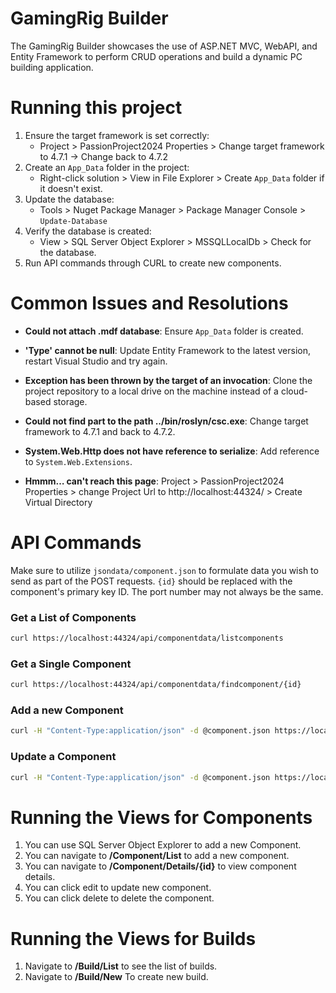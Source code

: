 # GamingRig Builder

The GamingRig Builder showcases the use of ASP.NET MVC, WebAPI, and Entity Framework to perform CRUD operations and build a dynamic PC building application.

# Running this project 
1. Ensure the target framework is set correctly:
   - Project > PassionProject2024 Properties > Change target framework to 4.7.1 -> Change back to 4.7.2
2. Create an `App_Data` folder in the project:
   - Right-click solution > View in File Explorer > Create `App_Data` folder if it doesn't exist.
3. Update the database:
   - Tools > Nuget Package Manager > Package Manager Console > `Update-Database`
4. Verify the database is created:
   - View > SQL Server Object Explorer > MSSQLLocalDb > Check for the database.
5. Run API commands through CURL to create new components.

# Common Issues and Resolutions
- **Could not attach .mdf database**: Ensure `App_Data` folder is created.
- **'Type' cannot be null**: Update Entity Framework to the latest version, restart Visual Studio and try again.
- **Exception has been thrown by the target of an invocation**: Clone the project repository to a local drive on the machine instead of a cloud-based storage.
- **Could not find part to the path ../bin/roslyn/csc.exe**: Change target framework to 4.7.1 and back to 4.7.2.
- **System.Web.Http does not have reference to serialize**: Add reference to `System.Web.Extensions`.

- **Hmmm… can't reach this page**: Project > PassionProject2024 Properties > change Project Url to http://localhost:44324/ > Create Virtual Directory

# API Commands
Make sure to utilize `jsondata/component.json` to formulate data you wish to send as part of the POST requests. `{id}` should be replaced with the component's primary key ID. The port number may not always be the same.

### Get a List of Components
```bash 
curl https://localhost:44324/api/componentdata/listcomponents
```

### Get a Single Component
```bash 
curl https://localhost:44324/api/componentdata/findcomponent/{id}
```
### Add a new Component
```bash 
curl -H "Content-Type:application/json" -d @component.json https://localhost:44324/api/componentdata/addcomponent
```

### Update a Component
```bash 
curl -H "Content-Type:application/json" -d @component.json https://localhost:44324/api/componentdata/updatecomponent/{id}
```
# Running the Views for Components

1. You can use SQL Server Object Explorer to add a new Component.
2. You can navigate to **/Component/List** to add a new component.
3. You can navigate to **/Component/Details/{id}** to view component details.
3. You can click edit to update new component.
4. You can click delete to delete the component.


# Running the Views for Builds

1. Navigate to **/Build/List** to see the list of builds.
2. Navigate to **/Build/New** To create new build.


